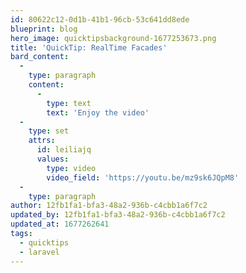 ```yaml
---
id: 80622c12-0d1b-41b1-96cb-53c641dd8ede
blueprint: blog
hero_image: quicktipsbackground-1677253673.png
title: 'QuickTip: RealTime Facades'
bard_content:
  -
    type: paragraph
    content:
      -
        type: text
        text: 'Enjoy the video'
  -
    type: set
    attrs:
      id: leiliajq
      values:
        type: video
        video_field: 'https://youtu.be/mz9sk6JQpM8'
  -
    type: paragraph
author: 12fb1fa1-bfa3-48a2-936b-c4cbb1a6f7c2
updated_by: 12fb1fa1-bfa3-48a2-936b-c4cbb1a6f7c2
updated_at: 1677262641
tags:
  - quicktips
  - laravel
---
```

